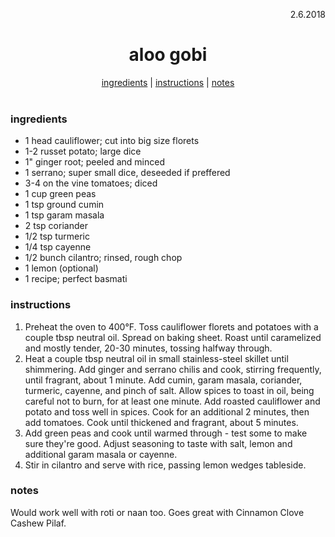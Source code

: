 <p align="right">2.6.2018</p>

<h1 align="center">aloo gobi</h1>

<div align="center">
  <a href="#ingredients">ingredients</a> | 
  <a href="#instructions">instructions</a> | 
  <a href="#notes">notes</a>
</div>
<br>

### ingredients
- 1 head cauliflower; cut into big size florets
- 1-2 russet potato; large dice
- 1" ginger root; peeled and minced
- 1 serrano; super small dice, deseeded if preffered
- 3-4 on the vine tomatoes; diced
- 1 cup green peas
- 1 tsp ground cumin
- 1 tsp garam masala
- 2 tsp coriander
- 1/2 tsp turmeric 
- 1/4 tsp cayenne
- 1/2 bunch cilantro; rinsed, rough chop
- 1 lemon (optional)
- 1 recipe; perfect basmati

### instructions
1. Preheat the oven to 400°F. Toss cauliflower florets and potatoes with a couple tbsp neutral oil. Spread on baking sheet. 
Roast until caramelized and mostly tender, 20-30 minutes, tossing halfway through.
2. Heat a couple tbsp neutral oil in small stainless-steel skillet until shimmering. Add ginger and serrano chilis and 
cook, stirring frequently, until fragrant, about 1 minute. Add cumin, garam masala, coriander, turmeric, cayenne, and 
pinch of salt. Allow spices to toast in oil, being careful not to burn, for at least one minute. Add 
roasted cauliflower and potato and toss well in spices. Cook for an additional 2 minutes, then add tomatoes. Cook until 
thickened and fragrant, about 5 minutes. 
3. Add green peas and cook until warmed through - test some to make sure they're good. 
Adjust seasoning to taste with salt, lemon and additional garam masala or cayenne.
4. Stir in cilantro and serve with rice, passing lemon wedges tableside.

### notes
Would work well with roti or naan too.  Goes great with Cinnamon Clove Cashew Pilaf.

